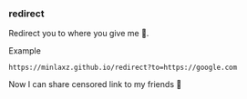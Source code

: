 ### redirect

Redirect you to where you give me 🤪.

Example
```
https://minlaxz.github.io/redirect?to=https://google.com
```

Now I can share censored link to my friends 🤣
